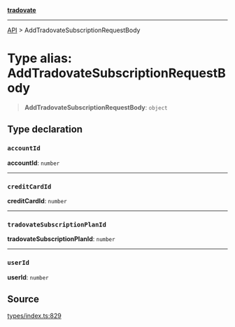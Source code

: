[**tradovate**](../README.md)

***

[API](../API.md) > AddTradovateSubscriptionRequestBody

# Type alias: AddTradovateSubscriptionRequestBody

> **AddTradovateSubscriptionRequestBody**: `object`

## Type declaration

### `accountId`

**accountId**: `number`

***

### `creditCardId`

**creditCardId**: `number`

***

### `tradovateSubscriptionPlanId`

**tradovateSubscriptionPlanId**: `number`

***

### `userId`

**userId**: `number`

## Source

[types/index.ts:829](https://github.com/cgilly2fast/tradovate-typescript/blob/b1caea5/src/types/index.ts#L829)
